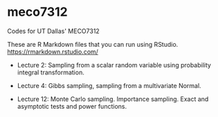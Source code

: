 # meco7312
Codes for UT Dallas' MECO7312

These are R Markdown files that you can run using RStudio. https://rmarkdown.rstudio.com/

* Lecture 2: Sampling from a scalar random variable using probability integral transformation.

* Lecture 4: Gibbs sampling, sampling from a multivariate Normal.

* Lecture 12: Monte Carlo sampling. Importance sampling. Exact and asymptotic tests and power functions.
